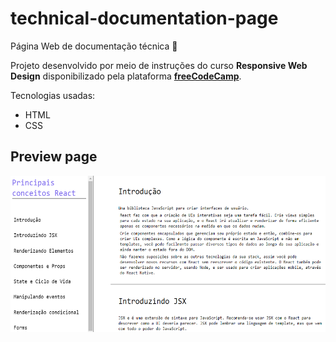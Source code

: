 # technical-documentation-page

Página Web de documentação técnica :bookmark_tabs:

Projeto desenvolvido por meio de instruções do curso <strong>Responsive Web Design</strong> disponibilizado pela plataforma <strong><a href="https://www.freecodecamp.org/">freeCodeCamp</a></strong>.


Tecnologias usadas:
* HTML
* CSS

## Preview page
<img src="preview-page.PNG" height=" 250px"></img> 
